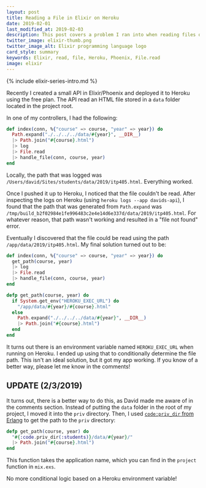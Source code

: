 ```yaml
---
layout: post
title: Reading a File in Elixir on Heroku
date: 2019-02-01
last_modified_at: 2019-02-03
description: This post covers a problem I ran into when reading files on Heroku in an Elixir Phoenix app.
twitter_image: elixir-thumb.png
twitter_image_alt: Elixir programming language logo
card_style: summary
keywords: Elixir, read, file, Heroku, Phoenix, File.read
image: elixir
---
```


{% include elixir-series-intro.md %}

Recently I created a small API in Elixir/Phoenix and deployed it to Heroku using the free plan. The API read an HTML file stored in a `data` folder located in the project root.

In one of my controllers, I had the following:

```elixir
def index(conn, %{"course" => course, "year" => year}) do
  Path.expand("./../../../data/#{year}", __DIR__)
  |> Path.join("#{course}.html")
  |> log
  |> File.read
  |> handle_file(conn, course, year)
end
```

Locally, the path that was logged was `/Users/david/Sites/students/data/2019/itp405.html`. Everything worked.

Once I pushed it up to Heroku, I noticed that the file couldn't be read. After inspecting the logs on Heroku (using `heroku logs --app davids-api`), I found that the path that was generated from `Path.expand` was `/tmp/build_b2f02984e1fe996483c2e4e14d6e337d/data/2019/itp405.html`. For whatever reason, that path wasn't working and resulted in a "file not found" error.

Eventually I discovered that the file could be read using the path `/app/data/2019/itp405.html`. My final solution turned out to be:

```elixir
def index(conn, %{"course" => course, "year" => year}) do
  get_path(course, year)
  |> log
  |> File.read
  |> handle_file(conn, course, year)
end

defp get_path(course, year) do
  if System.get_env("HEROKU_EXEC_URL") do
    "/app/data/#{year}/#{course}.html"
  else
    Path.expand("./../../../data/#{year}", __DIR__)
    |> Path.join("#{course}.html")
  end
end
```

It turns out there is an environment variable named `HEROKU_EXEC_URL` when running on Heroku. I ended up using that to conditionally determine the file path. This isn't an ideal solution, but it got my app working. If you know of a better way, please let me know in the comments!

## UPDATE (2/3/2019)

It turns out, there is a better way to do this, as David made me aware of in the comments section. Instead of putting the `data` folder in the root of my project, I moved it into the `priv` directory. Then, I used [`code:priv_dir` from Erlang](http://erlang.org/doc/man/code.html#priv_dir-1) to get the path to the `priv` directory:

```elixir
defp get_path(course, year) do
  "#{:code.priv_dir(:students)}/data/#{year}/"
  |> Path.join("#{course}.html")
end
```

This function takes the application name, which you can find in the `project` function in `mix.exs`.

No more conditional logic based on a Heroku environment variable!
